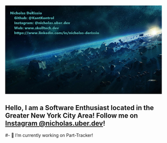 [![Hello 👋🏻](https://github.com/KantKontrol/KantKontrol/blob/master/banner1.jpg?raw=true)](https://www.skolltech.dev)

## Hello, I am a Software Enthusiast located in the Greater New York City Area! Follow me on [Instagram @nicholas.uber.dev](https://www.instagram.com/nicholas.uber.dev)!

#- 🔭 I’m currently working on Part-Tracker!


